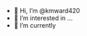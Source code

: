 - 👋 Hi, I’m @kmward420
- 👀 I’m interested in ...
- 🌱 I’m currently 

<!---
kmward420/kmward420 is a ✨ special ✨ repository because its `README.md` (this file) appears on your GitHub profile.
You can click the Preview link to take a look at your changes.
--->
